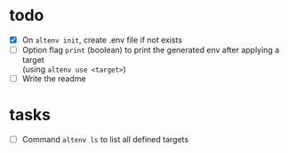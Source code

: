 # todo 
- [x] On `altenv init`, create .env file if not exists
- [ ] Option flag `print` (boolean) to print the generated env after applying a target  
  (using `altenv use <target>`)
- [ ] Write the readme

# tasks
- [ ] Command `altenv ls` to list all defined targets
